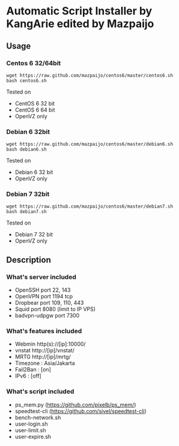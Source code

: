 Automatic Script Installer by KangArie edited by Mazpaijo
==========

## Usage
### Centos 6 32/64bit
```
wget https://raw.github.com/mazpaijo/centos6/master/centos6.sh
bash centos6.sh
```
Tested on
* CentOS 6 32 bit
* CentOS 6 64 bit
* OpenVZ only

### Debian 6 32bit
```
wget https://raw.github.com/mazpaijo/centos6/master/debian6.sh
bash debian6.sh
```
Tested on
* Debian 6 32 bit
* OpenVZ only

### Debian 7 32bit
```
wget https://raw.github.com/mazpaijo/centos6/master/debian7.sh
bash debian7.sh
```
Tested on
* Debian 7 32 bit
* OpenVZ only


## Description

### What's server included
* OpenSSH port 22, 143
* OpenVPN port 1194 tcp
* Dropbear port 109, 110, 443
* Squid port 8080 (limit to IP VPS)
* badvpn-udpgw port 7300

### What's features included
* Webmin http(s)://[ip]:10000/
* vnstat http://[ip]/vnstat/
* MRTG http://[ip]/mrtg/
* Timezone : Asia/Jakarta
* Fail2Ban : [on]
* IPv6     : [off]

### What's script included
* ps_mem.py (https://github.com/pixelb/ps_mem/)
* speedtest-cli (https://github.com/sivel/speedtest-cli)
* bench-network.sh
* user-login.sh
* user-limit.sh
* user-expire.sh

